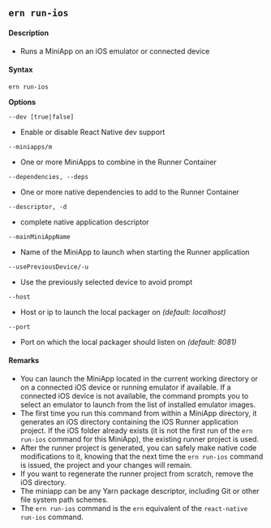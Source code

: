 ## `ern run-ios`

#### Description

* Runs a MiniApp on an iOS emulator or connected device  

#### Syntax

`ern run-ios`

**Options**  

 `--dev [true|false]`
 * Enable or disable React Native dev support
 
 `--miniapps/m`
 * One or more MiniApps to combine in the Runner Container
 
 `--dependencies, --deps`
 * One or more native dependencies to add to the Runner Container
 
 `--descriptor, -d`
 * complete native application descriptor
 
 `--mainMiniAppName`
 * Name of the MiniApp to launch when starting the Runner application
 
 `--usePreviousDevice/-u`
 * Use the previously selected device to avoid prompt

`--host`
* Host or ip to launch the local packager on *(default: localhost)*

`--port`
* Port on which the local packager should listen on *(default: 8081)*

#### Remarks

* You can launch the MiniApp located in the current working directory or on a connected iOS device or running emulator if available. If a connected iOS device is not available, the command prompts you to select an emulator to launch from the list of installed emulator images.  
* The first time you run this command from within a MiniApp directory, it generates an iOS directory containing the iOS Runner application project. If the iOS folder already exists (it is not the first run of the `ern run-ios` command for this MiniApp), the existing runner project is used.  
* After the runner project is generated, you can safely make native code modifications to it, knowing that the next time the `ern run-ios` command is issued, the project and your changes will remain.  
* If you want to regenerate the runner project from scratch, remove the iOS directory.  
* The miniapp can be any Yarn package descriptor, including Git or other file system path schemes.  
* The `ern run-ios` command is the `ern` equivalent of the `react-native run-ios` command.
